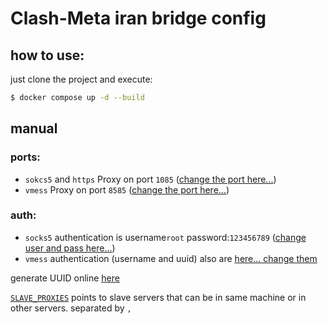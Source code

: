 # Clash-Meta iran bridge config

## how to use:
just clone the project and execute:
```bash 
$ docker compose up -d --build
```

## manual
### ports:
- `sokcs5` and `https`  Proxy on port `1085` ([change the port here...](./docker-compose.yml#L22))
- `vmess` Proxy on port `8585` ([change the port here...](./docker-compose.yml#L23))

### auth:
- `socks5` authentication is username`root` password:`123456789` ([change user and pass here...](./docker-compose.yml#L12)) 
- `vmess` authentication (username and uuid) also are [here... change them](./docker-compose.yml#L16)

generate UUID online [here](https://www.uuidgenerator.net/version4)

[`SLAVE_PROXIES`](./docker-compose.yml#L17)  points to slave servers that can be in same machine or in other servers. separated by `,`